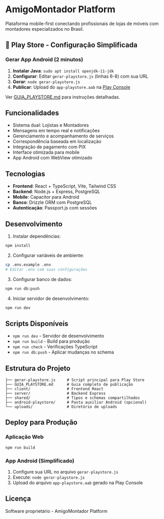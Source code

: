 # AmigoMontador Platform

Plataforma mobile-first conectando profissionais de lojas de móveis com montadores especializados no Brasil.

## 📱 Play Store - Configuração Simplificada

### Gerar App Android (2 minutos)
1. **Instalar Java**: `sudo apt install openjdk-11-jdk`
2. **Configurar**: Editar `gerar-playstore.js` (linhas 6-8) com sua URL
3. **Gerar**: `node gerar-playstore.js`
4. **Publicar**: Upload do `app-playstore.aab` na [Play Console](https://play.google.com/console)

Ver [GUIA_PLAYSTORE.md](./GUIA_PLAYSTORE.md) para instruções detalhadas.

## Funcionalidades

- Sistema dual: Lojistas e Montadores
- Mensagens em tempo real e notificações
- Gerenciamento e acompanhamento de serviços
- Correspondência baseada em localização
- Integração de pagamento com PIX
- Interface otimizada para mobile
- App Android com WebView otimizado

## Tecnologias

- **Frontend**: React + TypeScript, Vite, Tailwind CSS
- **Backend**: Node.js + Express, PostgreSQL
- **Mobile**: Capacitor para Android
- **Banco**: Drizzle ORM com PostgreSQL
- **Autenticação**: Passport.js com sessões

## Desenvolvimento

1. Instalar dependências:
```bash
npm install
```

2. Configurar variáveis de ambiente:
```bash
cp .env.example .env
# Editar .env com suas configurações
```

3. Configurar banco de dados:
```bash
npm run db:push
```

4. Iniciar servidor de desenvolvimento:
```bash
npm run dev
```

## Scripts Disponíveis

- `npm run dev` - Servidor de desenvolvimento
- `npm run build` - Build para produção
- `npm run check` - Verificações TypeScript
- `npm run db:push` - Aplicar mudanças no schema

## Estrutura do Projeto

```
├── gerar-playstore.js     # Script principal para Play Store
├── GUIA_PLAYSTORE.md      # Guia completo de publicação
├── client/                # Frontend React
├── server/                # Backend Express
├── shared/                # Tipos e schemas compartilhados
├── android-playstore/     # Pasta auxiliar Android (opcional)
└── uploads/               # Diretório de uploads
```

## Deploy para Produção

### Aplicação Web
```bash
npm run build
```

### App Android (Simplificado)
1. Configure sua URL no arquivo `gerar-playstore.js`
2. Execute: `node gerar-playstore.js`
3. Upload do arquivo `app-playstore.aab` gerado na Play Console

## Licença

Software proprietário - AmigoMontador Platform